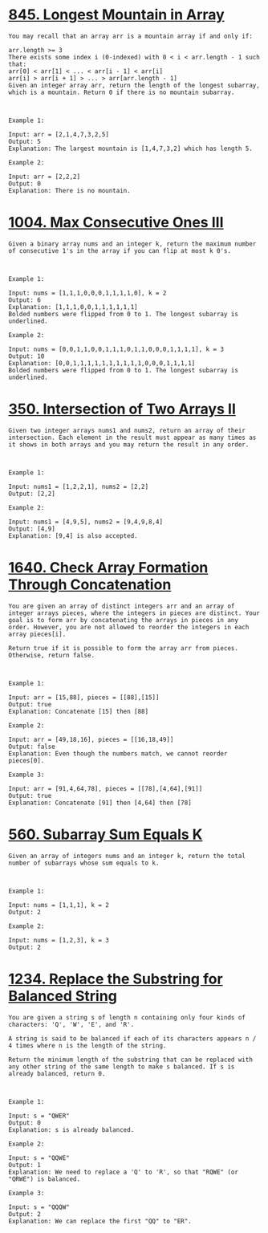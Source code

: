 # [845. Longest Mountain in Array](https://github.com/PhongPX1603/leetcode/blob/master/practice_leetcode/two_points/845.%20Longest%20Mountain%20in%20Array.py)
```
You may recall that an array arr is a mountain array if and only if:

arr.length >= 3
There exists some index i (0-indexed) with 0 < i < arr.length - 1 such that:
arr[0] < arr[1] < ... < arr[i - 1] < arr[i]
arr[i] > arr[i + 1] > ... > arr[arr.length - 1]
Given an integer array arr, return the length of the longest subarray, which is a mountain. Return 0 if there is no mountain subarray.

 

Example 1:

Input: arr = [2,1,4,7,3,2,5]
Output: 5
Explanation: The largest mountain is [1,4,7,3,2] which has length 5.

Example 2:

Input: arr = [2,2,2]
Output: 0
Explanation: There is no mountain.
```

# [1004. Max Consecutive Ones III](https://github.com/PhongPX1603/leetcode/blob/master/practice_leetcode/two_points/1004.%20Max%20Consecutive%20Ones%20III.py)
```
Given a binary array nums and an integer k, return the maximum number of consecutive 1's in the array if you can flip at most k 0's.

 

Example 1:

Input: nums = [1,1,1,0,0,0,1,1,1,1,0], k = 2
Output: 6
Explanation: [1,1,1,0,0,1,1,1,1,1,1]
Bolded numbers were flipped from 0 to 1. The longest subarray is underlined.

Example 2:

Input: nums = [0,0,1,1,0,0,1,1,1,0,1,1,0,0,0,1,1,1,1], k = 3
Output: 10
Explanation: [0,0,1,1,1,1,1,1,1,1,1,1,0,0,0,1,1,1,1]
Bolded numbers were flipped from 0 to 1. The longest subarray is underlined.
```

# [350. Intersection of Two Arrays II](https://github.com/PhongPX1603/leetcode/blob/master/practice_leetcode/two_points/350.%20Intersection%20of%20Two%20Arrays%20II.py)
```
Given two integer arrays nums1 and nums2, return an array of their intersection. Each element in the result must appear as many times as it shows in both arrays and you may return the result in any order.

 

Example 1:

Input: nums1 = [1,2,2,1], nums2 = [2,2]
Output: [2,2]

Example 2:

Input: nums1 = [4,9,5], nums2 = [9,4,9,8,4]
Output: [4,9]
Explanation: [9,4] is also accepted.
```

# [1640. Check Array Formation Through Concatenation](https://github.com/PhongPX1603/leetcode/blob/master/practice_leetcode/two_points/1640.%20Check%20Array%20Formation%20Through%20Concatenation.py)
```
You are given an array of distinct integers arr and an array of integer arrays pieces, where the integers in pieces are distinct. Your goal is to form arr by concatenating the arrays in pieces in any order. However, you are not allowed to reorder the integers in each array pieces[i].

Return true if it is possible to form the array arr from pieces. Otherwise, return false.

 

Example 1:

Input: arr = [15,88], pieces = [[88],[15]]
Output: true
Explanation: Concatenate [15] then [88]

Example 2:

Input: arr = [49,18,16], pieces = [[16,18,49]]
Output: false
Explanation: Even though the numbers match, we cannot reorder pieces[0].

Example 3:

Input: arr = [91,4,64,78], pieces = [[78],[4,64],[91]]
Output: true
Explanation: Concatenate [91] then [4,64] then [78]
```

# [560. Subarray Sum Equals K](https://github.com/PhongPX1603/leetcode/blob/master/practice_leetcode/two_points/560.%20Subarray%20Sum%20Equals%20K.py)
```
Given an array of integers nums and an integer k, return the total number of subarrays whose sum equals to k.

 

Example 1:

Input: nums = [1,1,1], k = 2
Output: 2

Example 2:

Input: nums = [1,2,3], k = 3
Output: 2
```

# [1234. Replace the Substring for Balanced String](https://github.com/PhongPX1603/leetcode/blob/master/practice_leetcode/two_points/1234.%20Replace%20the%20Substring%20for%20Balanced%20String.py)
```
You are given a string s of length n containing only four kinds of characters: 'Q', 'W', 'E', and 'R'.

A string is said to be balanced if each of its characters appears n / 4 times where n is the length of the string.

Return the minimum length of the substring that can be replaced with any other string of the same length to make s balanced. If s is already balanced, return 0.

 

Example 1:

Input: s = "QWER"
Output: 0
Explanation: s is already balanced.

Example 2:

Input: s = "QQWE"
Output: 1
Explanation: We need to replace a 'Q' to 'R', so that "RQWE" (or "QRWE") is balanced.

Example 3:

Input: s = "QQQW"
Output: 2
Explanation: We can replace the first "QQ" to "ER". 
```